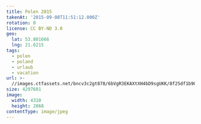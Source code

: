 ```yaml
---
title: Polen 2015
takenAt: '2015-09-08T11:51:12.000Z'
rotation: 0
license: CC BY-ND 3.0
geo:
  lat: 53.801666
  lng: 21.6215
tags:
  - polen
  - poland
  - urlaub
  - vacation
url: >-
  //images.ctfassets.net/bncv3c2gt878/6bVgR3EKAXtXH4bD9sgUKK/8f25df1b905eab07a01d43e125652268/polen-2015_25324855474_o
size: 4297601
image:
  width: 4310
  height: 2868
contentType: image/jpeg
---
```


